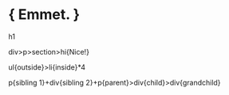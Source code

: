 # { Emmet. }

h1

div>p>section>hi{Nice!}

ul{outside}>li{inside}*4

p{sibling 1}+div{sibling 2}+p{parent}>div{child}>div{grandchild}


